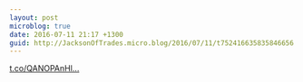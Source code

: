 ```yaml
---
layout: post
microblog: true
date: 2016-07-11 21:17 +1300
guid: http://JacksonOfTrades.micro.blog/2016/07/11/t752416635835846656.html
---
```

[t.co/QANOPAnHl...](https://t.co/QANOPAnHlG)
